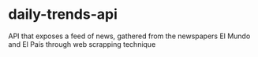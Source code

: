 # daily-trends-api
API that exposes a feed of news, gathered from the newspapers El Mundo and El País through web scrapping technique
